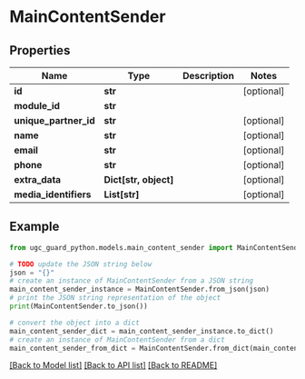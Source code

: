 # MainContentSender


## Properties

Name | Type | Description | Notes
------------ | ------------- | ------------- | -------------
**id** | **str** |  | [optional] 
**module_id** | **str** |  | 
**unique_partner_id** | **str** |  | [optional] 
**name** | **str** |  | [optional] 
**email** | **str** |  | [optional] 
**phone** | **str** |  | [optional] 
**extra_data** | **Dict[str, object]** |  | [optional] 
**media_identifiers** | **List[str]** |  | [optional] 

## Example

```python
from ugc_guard_python.models.main_content_sender import MainContentSender

# TODO update the JSON string below
json = "{}"
# create an instance of MainContentSender from a JSON string
main_content_sender_instance = MainContentSender.from_json(json)
# print the JSON string representation of the object
print(MainContentSender.to_json())

# convert the object into a dict
main_content_sender_dict = main_content_sender_instance.to_dict()
# create an instance of MainContentSender from a dict
main_content_sender_from_dict = MainContentSender.from_dict(main_content_sender_dict)
```
[[Back to Model list]](../README.md#documentation-for-models) [[Back to API list]](../README.md#documentation-for-api-endpoints) [[Back to README]](../README.md)


